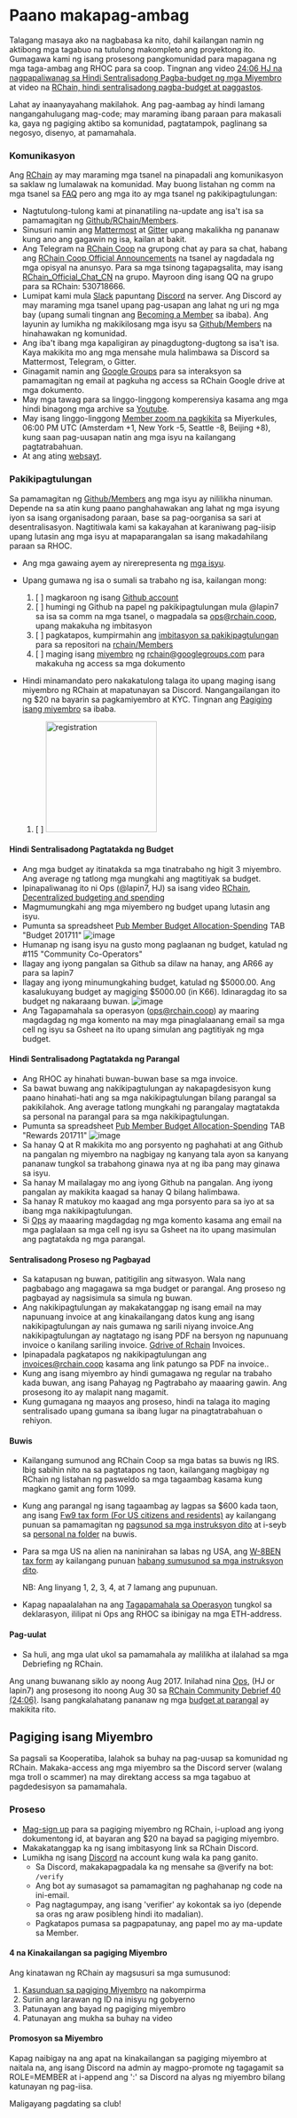 # Paano makapag-ambag

Talagang masaya ako na nagbabasa ka nito, dahil kailangan namin ng aktibong mga tagabuo na tutulong makompleto ang proyektong ito.
Gumagawa kami ng isang prosesong pangkomunidad para mapagana ng mga taga-ambag ang RHOC para sa coop. Tingnan ang video [24:06 HJ na nagpapaliwanag sa Hindi Sentralisadong Pagba-budget ng mga Miyembro](https://www.youtube.com/watch?v=7Li4g4qDF6M&t=1486s) at video na [RChain, hindi sentralisadong pagba-budget at paggastos](https://www.youtube.com/watch?v=m6xiTWbEdpA).

Lahat ay inaanyayahang makilahok. Ang pag-aambag ay hindi lamang nangangahulugang mag-code; may maraming ibang paraan para makasali ka, gaya ng pagiging aktibo sa komunidad, pagtatampok, paglinang sa negosyo, disenyo, at pamamahala.

### Komunikasyon

Ang [RChain](https://rchain.coop) ay may maraming mga tsanel na pinapadali ang komunikasyon sa saklaw ng lumalawak na komunidad. May buong listahan ng comm na mga tsanel sa [FAQ](https://github.com/rchain/reference/blob/master/faq.md) pero ang mga ito ay mga tsanel ng pakikipagtulungan:
- Nagtutulong-tulong kami at pinanatiling na-update ang isa't isa sa pamamagitan ng [Github/RChain/Members](https://github.com/rchain/Members).
- Sinusuri namin ang [Mattermost](https://rchain.divvydao.net/community/channels/town-square) at [Gitter](https://gitter.im/rchain/Rholang) upang makalikha ng pananaw kung ano ang gagawin ng isa, kailan at bakit.
- Ang Telegram na [RChain Coop](https://t.me/rchain_coop) na grupong chat ay para sa chat, habang ang [RChain Coop Official Announcements](https://t.me/rchain_official) na tsanel ay nagdadala ng mga opisyal na anunsyo. Para sa mga tsinong tagapagsalita, may isang [RChain_Official_Chat_CN](https://t.me/RChain_Official_Chat_CN) na grupo. Mayroon ding isang QQ na grupo para sa RChain: 530718666.
- Lumipat kami mula [Slack](https://ourchain.slack.com/messages?) papuntang [Discord](https://discord.gg/fvY8qhx) na server. Ang Discord ay may maraming mga tsanel upang pag-usapan ang lahat ng uri ng mga bay (upang sumali tingnan ang [Becoming a Member](#becoming-a-member) sa ibaba). Ang layunin ay lumikha ng makikilosang mga isyu sa [Github/Members](https://github.com/rchain/Members/) na hinahawakan ng komunidad.
- Ang iba't ibang mga kapaligiran ay pinagdugtong-dugtong sa isa't isa. Kaya makikita mo ang mga mensahe mula halimbawa sa Discord sa Mattermost, Telegram, o Gitter.
- Ginagamit namin ang [Google Groups](https://groups.google.com/forum/#!forum/rchain) para sa interaksyon sa pamamagitan ng email at pagkuha ng access sa RChain Google drive at mga dokumento.
- May mga tawag para sa linggo-linggong komperensiya kasama ang mga hindi binagong mga archive sa [Youtube](https://www.youtube.com/channel/UCSS3jCffMiz574_q64Ukj_w).
- May isang linggo-linggong [Member zoom na pagkikita](https://zoom.us/s/197490909) sa Miyerkules, 06:00 PM UTC (Amsterdam +1, New York -5, Seattle -8, Beijing +8), kung saan pag-uusapan natin ang mga isyu na kailangang pagtatrabahuan.
- At ang ating [websayt](https://rchain.coop).

### Pakikipagtulungan

Sa pamamagitan ng [Github/Members](https://github.com/rchain/Members/) ang mga isyu ay nililikha ninuman. Depende na sa atin kung paano panghahawakan ang lahat ng mga isyung iyon sa isang organisadong paraan, base sa pag-oorganisa sa sari at desentralisasyon. Nagtitiwala kami sa kakayahan at karaniwang pag-iisip upang lutasin ang mga isyu at mapaparangalan sa isang makadahilang paraan sa RHOC.

- Ang mga gawaing ayem ay nirerepresenta ng [mga isyu](https://github.com/rchain/Members/issues/).
- Upang gumawa ng isa o sumali sa trabaho ng isa, kailangan mong:

  1. [ ] magkaroon ng isang [Github account](https://github.com/rchain/Members)
  2. [ ] humingi ng Github na papel ng pakikipagtulungan mula @lapin7 sa isa sa comm na mga tsanel, o magpadala sa [ops@rchain.coop](ops@rchain.coop), upang makakuha ng imbitasyon
  3. [ ] pagkatapos, kumpirmahin ang [imbitasyon sa pakikipagtulungan](https://github.com/rchain/Members/invitations) para sa repositori na [rchain/Members](https://github.com/rchain/Members)
  4. [ ] maging isang [miyembro](https://groups.google.com/forum/#!pendingmember/rchain/join) ng rchain@googlegroups.com para makakuha ng access sa mga dokumento

- Hindi minamandato pero nakakatulong talaga ito upang maging isang miyembro ng RChain at mapatunayan sa Discord. Nangangailangan ito ng $20 na bayarin sa pagkamiyembro at KYC. Tingnan ang [Pagiging isang miyembro](#becoming-a-member) sa ibaba.
  1. [ ] <img src="https://user-images.githubusercontent.com/1913335/32598353-e489f158-c539-11e7-9656-4bcbb55718d2.png" alt="registration" width="200" />
  <!-- 2. [ ] This is the #bounties channel in Discord:
  ![image](https://user-images.githubusercontent.com/1913335/32598502-3f0ddc98-c53a-11e7-85e9-f95fc799dede.png) -->

#### Hindi Sentralisadong Pagtatakda ng Budget
- Ang mga budget ay itinatakda sa mga tinatrabaho ng higit 3 miyembro. Ang average ng tatlong mga mungkahi ang magtitiyak sa budget.
- Ipinapaliwanag ito ni Ops (@lapin7, HJ) sa isang video [RChain, Decentralized budgeting and spending](https://www.youtube.com/watch?v=m6xiTWbEdpA)
- Magmumungkahi ang mga miyembero ng budget upang lutasin ang isyu.
- Pumunta sa spreadsheet [Pub Member Budget Allocation-Spending](https://docs.google.com/spreadsheets/d/1uxuxx8YN17KCIWcH1cUoGuSm2hAnIya2iAc6wxoaq1o/edit#gid=634479823) TAB "Budget 201711"
![image](https://user-images.githubusercontent.com/1913335/32597438-01a23d84-c537-11e7-916e-c9f12df80480.png)
- Humanap ng isang isyu na gusto mong paglaanan ng budget, katulad ng #115 "Community Co-Operators"
- Ilagay ang iyong pangalan sa Github sa dilaw na hanay, ang AR66 ay para sa lapin7
- Ilagay ang iyong minumungkahing budget, katulad ng $5000.00. Ang kasalukuyang budget ay magiging $5000.00 (in K66). Idinaragdag ito sa budget ng nakaraang buwan.
![image](https://user-images.githubusercontent.com/1913335/32597751-ed21061e-c537-11e7-9a0b-c9cccc48bc86.png)
- Ang Tagapamahala sa operasyon ([ops@rchain.coop](ops@rchain.coop)) ay maaring magdagdag ng mga komento na may mga pinaglalaanang email sa mga cell ng isyu sa Gsheet na ito upang simulan ang pagtitiyak ng mga budget.

#### Hindi Sentralisadong Pagtatakda ng Parangal
- Ang RHOC ay hinahati buwan-buwan base sa mga invoice.
- Sa bawat buwang ang nakikipagtulungan ay nakapagdesisyon kung paano hinahati-hati ang sa mga nakikipagtulungan bilang parangal sa pakikilahok. Ang average tatlong mungkahi ng parangalay magtatakda sa personal na parangal para sa mga nakikipagtulungan.
- Pumunta sa spreadsheet [Pub Member Budget Allocation-Spending](https://docs.google.com/spreadsheets/d/1uxuxx8YN17KCIWcH1cUoGuSm2hAnIya2iAc6wxoaq1o/edit#gid=634479823) TAB "Rewards 201711"
![image](https://user-images.githubusercontent.com/1913335/32599161-f91d53f6-c53b-11e7-9ee8-8b31733b98fb.png)
- Sa hanay Q at R makikita mo ang porsyento ng paghahati at ang Github na pangalan ng miyembro na nagbigay ng kanyang tala ayon sa kanyang pananaw tungkol sa trabahong ginawa nya at ng iba pang may ginawa sa isyu.
- Sa hanay M mailalagay mo ang iyong Github na pangalan. Ang iyong pangalan ay makikita kaagad sa hanay Q bilang halimbawa.
- Sa hanay R matukoy mo kaagad ang mga porsyento para sa iyo at sa ibang mga nakikipagtulungan.
- Si [Ops](ops@rchain.coop) ay maaaring magdagdag ng mga komento kasama ang email na mga paglalaan sa mga cell ng isyu sa Gsheet na ito upang masimulan ang pagtatakda ng mga parangal.

#### Sentralisadong Proseso ng Pagbayad
- Sa katapusan ng buwan, patitigilin ang sitwasyon. Wala nang pagbabago ang magagawa sa mga budget or parangal. Ang proseso ng pagbayad ay nagsisimula sa simula ng buwan.
- Ang nakikipagtulungan ay makakatanggap ng isang email na may napunuang invoice at ang kinakailangang datos kung ang isang nakikipagtulungan ay nais gumawa ng sarili niyang invoice.Ang nakikipagtulungan ay nagtatago ng isang PDF na bersyon ng napunuang invoice o kanilang sariling invoice. [Gdrive of Rchain](https://drive.google.com/drive/folders/0B5I9qM5f_1cfeUZoV01EYjdmOEE) Invoices.
- Ipinapadala pagkatapos ng nakikipagtulungan ang [invoices@rchain.coop](invoices@rchain.coop) kasama ang link patungo sa PDF na invoice..
- Kung ang isang miyembro ay hindi gumagawa ng regular na trabaho kada buwan, ang isang Pahayag ng Pagtrabaho ay maaaring gawin. Ang prosesong ito ay malapit nang magamit.
- Kung gumagana ng maayos ang proseso, hindi na talaga ito maging sentralisado upang gumana sa ibang lugar na pinagtatrabahuan o rehiyon.

#### Buwis
- Kailangang sumunod ang RChain Coop sa mga batas sa buwis ng IRS. Ibig sabihin nito na sa pagtatapos ng taon, kailangang magbigay ng RChain ng listahan ng pasweldo sa mga tagaambag kasama kung magkano gamit ang form 1099.
- Kung ang parangal ng isang tagaambag ay lagpas sa $600 kada taon, ang isang [Fw9 tax form (For US citizens and residents)](https://www.irs.gov/pub/irs-pdf/fw9.pdf) ay kailangang punuan sa pamamagitan ng [pagsunod sa mga instruksyon dito](https://www.irs.gov/instructions/iw9/index.html) at i-seyb sa [personal na folder](https://drive.google.com/drive/folders/0B5I9qM5f_1cfeUZoV01EYjdmOEE) na buwis.
- Para sa mga US na alien na naninirahan sa labas ng USA, ang [W-8BEN tax form](https://www.irs.gov/pub/irs-pdf/fw8ben.pdf) ay kailangang punuan [habang sumusunod sa mga instruksyon dito](https://www.irs.gov/instructions/iw8ben).

     NB: Ang linyang 1, 2, 3, 4, at 7 lamang ang pupunuan.
- Kapag napaalalahan na ang [Tagapamahala sa Operasyon](ops@rchain.coop) tungkol sa deklarasyon, ililipat ni Ops ang RHOC sa ibinigay na mga ETH-address.

#### Pag-uulat
- Sa huli, ang mga ulat ukol sa pamamahala ay malilikha at ilalahad sa mga Debriefing ng RChain.

Ang unang buwanang siklo ay noong Aug 2017. Inilahad nina [Ops](ops@rchain.coop), (HJ or lapin7) ang prosesong ito noong Aug 30 sa
[RChain Community Debrief 40 (24:06)](https://www.youtube.com/watch?v=7Li4g4qDF6M&t=1486s). Isang pangkalahatang pananaw ng mga [budget at parangal](https://docs.google.com/spreadsheets/d/1uxuxx8YN17KCIWcH1cUoGuSm2hAnIya2iAc6wxoaq1o/edit#gid=1751357908) ay makikita rito.

## Pagiging isang Miyembro

Sa pagsali sa Kooperatiba, lalahok sa buhay na pag-uusap sa komunidad ng RChain. Makaka-access ang mga miyembro sa the Discord server (walang mga troll o scammer) na may direktang access sa mga tagabuo at pagdedesisyon sa pamamahala.

### Proseso

- [Mag-sign up](https://member.rchain.coop/#/sign-up) para sa pagiging miyembro ng RChain, i-upload ang iyong dokumentong id, at bayaran ang $20 na bayad sa pagiging miyembro.
- Makakatanggap ka ng isang imbitasyong link sa RChain Discord.
- Lumikha ng isang [Discord](https://discordapp.com/) na account kung wala ka pang ganito.
  - Sa Discord, makakapagpadala ka ng mensahe sa @verify na bot:
  ```/verify```
  - Ang bot ay sumasagot sa pamamagitan ng paghahanap ng code na ini-email.
  - Pag nagtagumpay, ang isang 'verifier' ay kokontak sa iyo (depende sa oras ng araw posibleng hindi ito madalian).
  - Pagkatapos pumasa sa pagpapatunay, ang papel mo ay ma-update sa Member.

#### 4 na Kinakailangan sa pagiging Miyembro

Ang kinatawan ng RChain ay magsusuri sa mga sumusunod:
1. [Kasunduan sa pagiging Miyembro](https://github.com/rchain/legaldocs/blob/master/Coop%20Membership%20Agreement.pdf) na nakompirma
2. Suriin ang larawan ng ID na inisyu ng gobyerno
3. Patunayan ang bayad ng pagiging miyembro
4. Patunayan ang mukha sa buhay na video

#### Promosyon sa Miyembro

Kapag naibigay na ang apat na kinakailangan sa pagiging miyembro at naitala na, ang isang Discord na admin ay magpo-promote ng tagagamit sa ROLE=MEMBER at i-append ang ':' sa Discord na alyas ng miyembro bilang katunayan ng pag-iisa.

Maligayang pagdating sa club!

